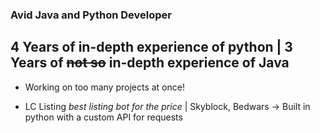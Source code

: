 ### Avid Java and Python Developer

## 4 Years of in-depth experience of python | 3 Years of ~~not so~~ in-depth experience of Java

- Working on too many projects at once!

- LC Listing *best listing bot for the price* | Skyblock, Bedwars -> Built in python with a custom API for requests



<!--
**ThunderinPC/ThunderinPC** is a ✨ _special_ ✨ repository because its `README.md` (this file) appears on your GitHub profile.

Here are some ideas to get you started:

- 🔭 I’m currently working on ...
- 🌱 I’m currently learning ...
- 👯 I’m looking to collaborate on ...
- 🤔 I’m looking for help with ...
- 💬 Ask me about ...
- 📫 How to reach me: ...
- 😄 Pronouns: ...
- ⚡ Fun fact: ...
-->
